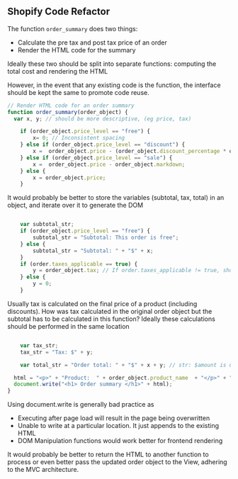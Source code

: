 
## Shopify Code Refactor

The function `order_summary` does two things:

- Calculate the pre tax and post tax price of an order
- Render the HTML code for the summary

Ideally these two should be split into separate functions: computing the total cost and rendering the HTML

However, in the event that any existing code is the function,
the interface should be kept the same to promote code reuse.

```javascript
// Render HTML code for an order summary
function order_summary(order_object) {
  var x, y; // should be more descriptive, (eg price, tax)

    if (order_object.price_level == "free") {
        x= 0; // Inconsistent spacing
    } else if (order_object.price_level == "discount") {
        x =  order_object.price - (order_object.discount_percentage * order_object.price);
    } else if (order_object.price_level == "sale") {
        x =  order_object.price - order_object.markdown;
    } else {
        x = order_object.price;
    }
```

It would probably be better to store the variables (subtotal, tax, total) in an object, and iterate over it to generate the DOM

```javascript

    var subtotal_str;
    if (order_object.price_level == "free") {
        subtotal_str = "Subtotal: This order is free";
    } else {
        subtotal_str = "Subtotal: " + "$" + x;
    }
    if (order.taxes_applicable == true) {
        y = order_object.tax; // If order.taxes_applicable != true, shouldn't the tax be 0 anyway?
    } else {
        y = 0;
    }
```

Usually tax is calculated on the final price of a product (including discounts). How was tax calculated in the original order object but the subtotal has to be calculated in this function? Ideally these calculations should be performed in the same location

```javascript

    var tax_str;
    tax_str = "Tax: $" + y;

    var total_str = "Order total: " + "$" + x + y; // str: $amount is used multiple times. Can promote into another function

  html = "<p>" + "Product:  " + order_object.product_name  + "</p>" + "<p>" + subtotal_str + "</p>" + "<p>" + tax_str + "</p>" + "<p>" + total_str + "</p>";
  document.write("<h1> Order summary </h1>" + html);
}
```

Using document.write is generally bad practice as

- Executing after page load will result in the page being overwritten
- Unable to write at a particular location. It just appends to the existing HTML
- DOM Manipulation functions would work better for frontend rendering

It would probably be better to return the HTML to another function to process or even better pass the updated order object to the View, adhering to the MVC architecture.



